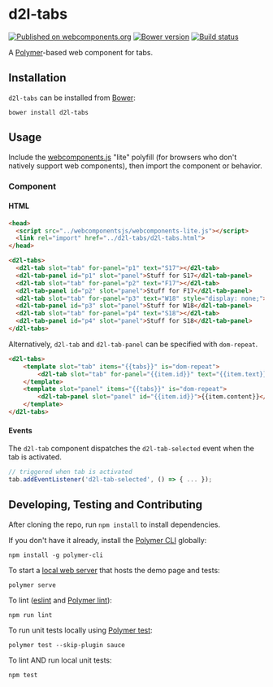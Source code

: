 # d2l-tabs
[![Published on webcomponents.org](https://img.shields.io/badge/webcomponents.org-published-blue.svg)](https://www.webcomponents.org/element/BrightspaceUI/tabs)
[![Bower version][bower-image]][bower-url]
[![Build status][ci-image]][ci-url]

A [Polymer](https://www.polymer-project.org/1.0/)-based web component for tabs.

## Installation

`d2l-tabs` can be installed from [Bower][bower-url]:
```shell
bower install d2l-tabs
```

## Usage

Include the [webcomponents.js](http://webcomponents.org/polyfills/) "lite" polyfill (for browsers who don't natively support web components), then import the component or behavior.

### Component

#### HTML

```html
<head>
  <script src="../webcomponentsjs/webcomponents-lite.js"></script>
  <link rel="import" href="../d2l-tabs/d2l-tabs.html">
</head>
```

<!---
```
<custom-element-demo>
  <template>
    <script src="../webcomponentsjs/webcomponents-lite.js"></script>
    <link rel="import" href="../d2l-typography/d2l-typography.html">
    <link rel="import" href="d2l-tabs.html">
    <custom-style include="d2l-typography">
      <style is="custom-style" include="d2l-typography"></style>
    </custom-style>
    <style>
      html {
        font-size: 20px;
      }
      body {
        color: var(--d2l-color-ferrite);
        font-family: 'Lato', 'Lucida Sans Unicode', 'Lucida Grande', sans-serif;
        letter-spacing: 0.01rem;
        font-size: 0.95rem;
        font-weight: 400;
        line-height: 1.4rem;
      }
    </style>
    <next-code-block></next-code-block>
  </template>
</custom-element-demo>
```
-->
```html
<d2l-tabs>
  <d2l-tab slot="tab" for-panel="p1" text="S17"></d2l-tab>
  <d2l-tab-panel id="p1" slot="panel">Stuff for S17</d2l-tab-panel>
  <d2l-tab slot="tab" for-panel="p2" text="F17"></d2l-tab>
  <d2l-tab-panel id="p2" slot="panel">Stuff for F17</d2l-tab-panel>
  <d2l-tab slot="tab" for-panel="p3" text="W18" style="display: none;"></d2l-tab>
  <d2l-tab-panel id="p3" slot="panel">Stuff for W18</d2l-tab-panel>
  <d2l-tab slot="tab" for-panel="p4" text="S18"></d2l-tab>
  <d2l-tab-panel id="p4" slot="panel">Stuff for S18</d2l-tab-panel>
</d2l-tabs>
```

Alternatively, `d2l-tab` and `d2l-tab-panel` can be specified with `dom-repeat`.

```html
<d2l-tabs>
	<template slot="tab" items="{{tabs}}" is="dom-repeat">
		<d2l-tab slot="tab" for-panel="{{item.id}}" text="{{item.text}}"></d2l-tab>
	</template>
	<template slot="panel" items="{{tabs}}" is="dom-repeat">
		<d2l-tab-panel slot="panel" id="{{item.id}}">{{item.content}}</d2l-tab-panel>
	</template>
</d2l-tabs>
```

#### Events

The `d2l-tab` component dispatches the `d2l-tab-selected` event when the tab is activated.

```javascript
// triggered when tab is activated
tab.addEventListener('d2l-tab-selected', () => { ... });
```

## Developing, Testing and Contributing

After cloning the repo, run `npm install` to install dependencies.

If you don't have it already, install the [Polymer CLI](https://www.polymer-project.org/2.0/docs/tools/polymer-cli) globally:

```shell
npm install -g polymer-cli
```

To start a [local web server](https://www.polymer-project.org/2.0/docs/tools/polymer-cli-commands#serve) that hosts the demo page and tests:

```shell
polymer serve
```

To lint ([eslint](http://eslint.org/) and [Polymer lint](https://www.polymer-project.org/2.0/docs/tools/polymer-cli-commands#lint)):

```shell
npm run lint
```

To run unit tests locally using [Polymer test](https://www.polymer-project.org/2.0/docs/tools/polymer-cli-commands#tests):

```shell
polymer test --skip-plugin sauce
```

To lint AND run local unit tests:

```shell
npm test
```

[bower-url]: http://bower.io/search/?q=d2l-tabs
[bower-image]: https://badge.fury.io/bo/d2l-tabs.svg
[ci-url]: https://travis-ci.org/BrightspaceUI/tabs
[ci-image]: https://travis-ci.org/BrightspaceUI/tabs.svg?branch=master
